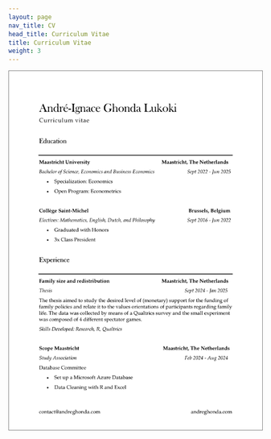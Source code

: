 ```yaml
---
layout: page
nav_title: CV
head_title: Curriculum Vitae
title: Curriculum Vitae
weight: 3
---
```


[![CV](../assets/cv.svg)]({{baseurl}}/assets/cv.pdf)

<style>
    img {
      border: 1px solid grey;
    }
</style>